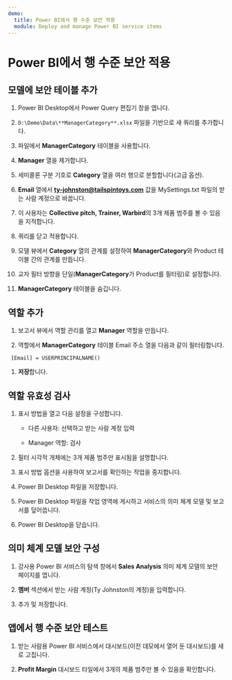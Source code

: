 ```yaml
---
demo:
  title: Power BI에서 행 수준 보안 적용
  module: Deploy and manage Power BI service items
---
```


# Power BI에서 행 수준 보안 적용

## 모델에 보안 테이블 추가

1. Power BI Desktop에서 Power Query 편집기 창을 엽니다.

1. `D:\Demo\Data\**ManagerCategory**.xlsx` 파일을 기반으로 새 쿼리를 추가합니다.

1. 파일에서 **ManagerCategory** 테이블을 사용합니다.

1. **Manager** 열을 제거합니다.

1. 세미콜론 구분 기호로 **Category** 열을 여러 행으로 분할합니다(고급 옵션).

1. **Email** 열에서 **<ty-johnston@tailspintoys.com>** 값을 MySettings.txt 파일의 받는 사람 계정으로 바꿉니다.

1. 이 사용자는 **Collective pitch, Trainer, Warbird**의 3개 제품 범주를 볼 수 있음을 지적합니다.

1. 쿼리를 닫고 적용합니다.

1. 모델 뷰에서 **Category** 열의 관계를 설정하여 **ManagerCategory**와 Product 테이블 간의 관계를 만듭니다.

1. 교차 필터 방향을 단일(**ManagerCategory**가 Product를 필터링)로 설정합니다.

1. **ManagerCategory** 테이블을 숨깁니다.

## 역할 추가

1. 보고서 뷰에서 역할 관리를 열고 **Manager** 역할을 만듭니다.

1. 역할에서 **ManagerCategory** 테이블 Email 주소 열을 다음과 같이 필터링합니다.

  ```dax
   [Email] = USERPRINCIPALNAME()
   ```

1. **저장**합니다.

## 역할 유효성 검사

1. 표시 방법을 열고 다음 설정을 구성합니다.

    - 다른 사용자: 선택하고 받는 사람 계정 입력

    - Manager 역할: 검사

1. 필터 시각적 개체에는 3개 제품 범주만 표시됨을 설명합니다.

1. 표시 방법 옵션을 사용하여 보고서를 확인하는 작업을 중지합니다.

1. Power BI Desktop 파일을 저장합니다.

1. Power BI Desktop 파일을 작업 영역에 게시하고 서비스의 의미 체계 모델 및 보고서를 덮어씁니다.

1. Power BI Desktop을 닫습니다.

## 의미 체계 모델 보안 구성

1. 강사용 Power BI 서비스의 탐색 창에서 **Sales Analysis** 의미 체계 모델의 보안 페이지를 엽니다.

1. **멤버** 섹션에서 받는 사람 계정(Ty Johnston의 계정)을 입력합니다.

1. 추가 및 저장합니다.

## 앱에서 행 수준 보안 테스트

1. 받는 사람용 Power BI 서비스에서 대시보드(이전 데모에서 열어 둔 대시보드)를 새로 고칩니다.

1. **Profit Margin** 대시보드 타일에서 3개의 제품 범주만 볼 수 있음을 확인합니다.
